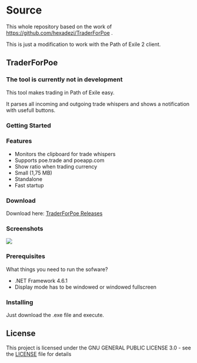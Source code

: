 # Source
This whole repository based on the work of https://github.com/hexadezi/TraderForPoe .

This is just a modification to work with the Path of Exile 2 client.

## TraderForPoe
### The tool is currently not in development
This tool makes trading in Path of Exile easy. 

It parses all incoming and outgoing trade whispers and shows a notification with usefull buttons.

### Getting Started

### Features
- Monitors the clipboard for trade whispers
- Supports poe.trade and poeapp.com
- Show ratio when trading currency
- Small (1,75 MB)
- Standalone
- Fast startup


### Download
Download here: [TraderForPoe Releases](https://github.com/prohaas1337/TraderForPoe2/releases/tag/v3.0)

### Screenshots
![](https://github.com/hexadezi/TraderForPoe/blob/master/Screenshots/screen_05.PNG?raw=true "")

### Prerequisites

What things you need to run the sofware?
- .NET Framework 4.6.1
- Display mode has to be windowed or windowed fullscreen

### Installing

Just download the .exe file and execute.

## License

This project is licensed under the GNU GENERAL PUBLIC LICENSE 3.0 - see the [LICENSE](LICENSE.md) file for details
